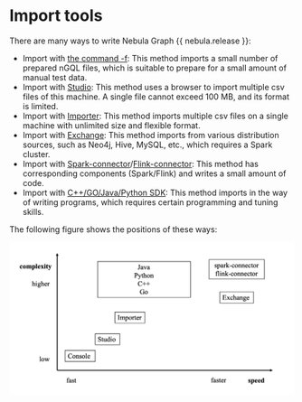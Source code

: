 # Import tools

There are many ways to write Nebula Graph {{ nebula.release }}:

- Import with [the command -f](../2.quick-start/3.connect-to-nebula-graph.md): This method imports a small number of prepared nGQL files, which is suitable to prepare for a small amount of manual test data.
- Import with [Studio](../nebula-studio/quick-start/st-ug-import-data.md): This method uses a browser to import multiple csv files of this machine. A single file cannot exceed 100 MB, and its format is limited.
- Import with [Importer](../nebula-importer/use-importer.md): This method imports multiple csv files on a single machine with unlimited size and flexible format.
- Import with [Exchange](../nebula-exchange/about-exchange/ex-ug-what-is-exchange.md): This method imports from various distribution sources, such as Neo4j, Hive, MySQL, etc., which requires a Spark cluster.
- Import with [Spark-connector](../nebula-spark-connector.md)/[Flink-connector](../nebula-flink-connector.md): This method has corresponding components (Spark/Flink) and writes a small amount of code.
- Import with [C++/GO/Java/Python SDK](../20.appendix/6.eco-tool-version.md): This method imports in the way of writing programs, which requires certain programming and tuning skills.

The following figure shows the positions of these ways:

 ![image](../images/write-choice.png)
